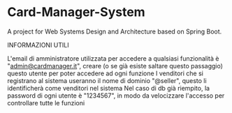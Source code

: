 # Card-Manager-System
 A project for Web Systems Design and Architecture based on Spring Boot.
 
INFORMAZIONI UTILI

L'email di amministratore utilizzata per accedere a qualsiasi funzionalità è "admin@cardmanager.it", creare (o se già esiste saltare questo passaggio) questo utente per poter accedere ad ogni funzione
I venditori che si registrano al sistema useranno il nome di dominio "@seller", questo li identificherà come venditori nel sistema
Nel caso di db già riempito, la password di ogni utente è "1234567", in modo da velocizzare l'accesso per controllare tutte le funzioni
